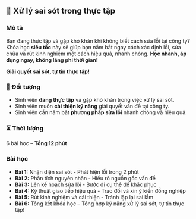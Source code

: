 ## 📌 Xử lý sai sót trong thực tập

### Mô tả  
Bạn đang thực tập và gặp khó khăn khi không biết cách sửa lỗi tại công ty? Khóa học **siêu tốc** này sẽ giúp bạn nắm bắt ngay cách xác định lỗi, sửa chữa và rút kinh nghiệm một cách hiệu quả, nhanh chóng. **Học nhanh, áp dụng ngay, không lãng phí thời gian!**

**Giải quyết sai sót, tự tin thực tập!**

### 🎯 Đối tượng  
- Sinh viên **đang thực tập** và gặp khó khăn trong việc xử lý sai sót.  
- Sinh viên muốn **cải thiện kỹ năng** giải quyết vấn đề tại công ty.  
- Sinh viên cần nắm bắt **phương pháp sửa lỗi** nhanh chóng và hiệu quả.  

### ⏳ Thời lượng  
6 bài học – **Tổng 12 phút**

### Bài học  
- **Bài 1:** Nhận diện sai sót - Phát hiện lỗi trong 2 phút  
- **Bài 2:** Phân tích nguyên nhân - Hiểu rõ nguồn gốc vấn đề  
- **Bài 3:** Lên kế hoạch sửa lỗi - Bước đi cụ thể để khắc phục  
- **Bài 4:** Kỹ thuật giao tiếp hiệu quả - Trao đổi và xin ý kiến đồng nghiệp  
- **Bài 5:** Rút kinh nghiệm và cải thiện - Tránh lặp lại sai lầm  
- **Bài 6:** Tổng kết khóa học – Tổng hợp kỹ năng xử lý sai sót, tự tin thực tập!